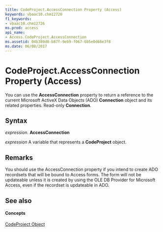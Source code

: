 ```yaml
---
title: CodeProject.AccessConnection Property (Access)
keywords: vbaac10.chm12726
f1_keywords:
- vbaac10.chm12726
ms.prod: access
api_name:
- Access.CodeProject.AccessConnection
ms.assetid: 04b389d0-b87f-9eb9-f067-6b5e0d68e3f8
ms.date: 06/08/2017
---
```



# CodeProject.AccessConnection Property (Access)

You can use the  **AccessConnection** property to return a reference to the current Microsoft ActiveX Data Objects (ADO) **Connection** object and its related properties. Read-only **Connection**.


## Syntax

 _expression_. **AccessConnection**

 _expression_ A variable that represents a **CodeProject** object.


## Remarks

You should use the AccessConnection property if you intend to create ADO recordsets that will be bound to Access forms. The form will not be updateable unless it is created by using the OLE DB Provider for Microsoft Access, even if the recordset is updateable in ADO. 


## See also


#### Concepts


[CodeProject Object](codeproject-object-access.md)

